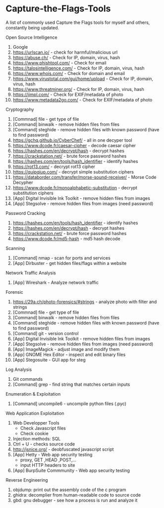 # Capture-the-Flags-Tools
A list of commonly used Capture the Flags tools for myself and others, constantly being updated.

Open Source Intelligence
  1. Google
  2. https://urlscan.io/ - check for harmful/malicious url
  3. https://abuse.ch/ - Check for IP, domain, virus, hash
  4. https://www.phishtool.com/ - Check for email
  5. https://talosintelligence.com/ - Check for IP, domain, virus, hash
  6. https://www.whois.com/ - Check for domain and email
  7. https://www.virustotal.com/gui/home/upload - Check for IP, domain, virus, hash
  8. https://www.threatminer.org/ - Check for IP, domain, virus, hash
  9. https://jimpl.com/ - Check for EXIF/metadata of photo
  10. https://www.metadata2go.com/ - Check for EXIF/metadata of photo
  
Cryptography
  1. [Commnad] file - get type of file
  2. [Command] binwalk - remove hidden files from files
  3. [Command] steghide - remove hidden files with known password (have to find password)
  4. https://gchq.github.io/CyberChef/ - all in one decyper tool
  5. https://www.dcode.fr/caesar-cipher - decode caesar cipher
  6. https://hashes.com/en/decrypt/hash - decrypt hashes
  7. https://crackstation.net/ - brute force password hashes
  8. https://hashes.com/en/tools/hash_identifier - identify hashes
  9. https://rot13.com/ - decrypt rot13 cipher
  10. https://quipqiup.com/ - decrypt simple substitution ciphers
  11. https://databorder.com/transfer/morse-sound-receiver/ - Morse Code Decypher
  12. https://www.dcode.fr/monoalphabetic-substitution - decrypt substitution ciphers
  13. [App] Digital Invisible Ink Toolkit - remove hidden files from images
  14. [App] Stegsolve - remove hidden files from images (need password)
  
Password Cracking
   1. https://hashes.com/en/tools/hash_identifier - identify hashes
   2. https://hashes.com/en/decrypt/hash - decrypt hashes
   3. https://crackstation.net/ - brute force password hashes
   4. https://www.dcode.fr/md5-hash - md5 hash decode
   
Scanning
  1. [Command] nmap - scan for ports and services
  2. [App] Dirbuster - get hidden files/flags within a website

Network Traffic Analysis
  1. [App] Wireshark - Analyze network traffic
  
Forensic
  1. https://29a.ch/photo-forensics/#strings - analyze photo with filter and strings
  2. [Commnad] file - get type of file
  3. [Command] binwalk - remove hidden files from files
  4. [Command] steghide - remove hidden files with known password (have to find password)
  5. [Command] git - version control
  6. [App] Digital Invisible Ink Toolkit - remove hidden files from images
  7. [App] Stegsolve - remove hidden files from images (need password)
  8. [App] ImageMagick - adjust image and modify them
  9. [App] GNOME Hex Editor - inspect and edit binary files
  10. [App] Stegosuite - GUI app for steg

Log Analysis
  1. Git commands
  2. [Command] grep - find string that matches certain inputs

Enumeration & Exploitation
  1. [Command] uncompile6 - uncompile python files (.pyc)

Web Application Exploitation
  1. Web Developper Tools
      - Check Javascript files 
      - Check cookie
  2. Injection methods: SQL
  3. Ctrl + U - checks source code
  4. http://jsnice.org/ - deobfuscated javascript script
  5. [App] Hetty - Web app security testing 
      - proxy, GET ,HEAD ,POST,...
      - input HTTP headers to site
  6. [App] BurpSuite Commmunity - Web app security testing
  
Reverse Engineering
  1. objdump: print out the assembly code of the c program
  2. ghidra: decomplier from human-readable code to source code
  3. gbd: gnu debugger - see how a process is run and analyze it
